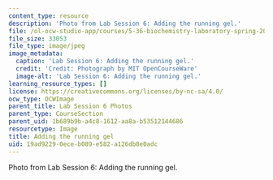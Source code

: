 ```yaml
---
content_type: resource
description: 'Photo from Lab Session 6: Adding the running gel.'
file: /ol-ocw-studio-app/courses/5-36-biochemistry-laboratory-spring-2009/19ad92290eceb089e582a126db8e0adc_Lab6_1.jpg
file_size: 33053
file_type: image/jpeg
image_metadata:
  caption: 'Lab Session 6: Adding the running gel.'
  credit: 'Credit: Photograph by MIT OpenCourseWare'
  image-alt: 'Lab Session 6: Adding the running gel.'
learning_resource_types: []
license: https://creativecommons.org/licenses/by-nc-sa/4.0/
ocw_type: OCWImage
parent_title: Lab Session 6 Photos
parent_type: CourseSection
parent_uid: 1b689b9b-a4c8-1612-aa8a-b53512144686
resourcetype: Image
title: Adding the running gel
uid: 19ad9229-0ece-b089-e582-a126db8e0adc
---
```

Photo from Lab Session 6: Adding the running gel.